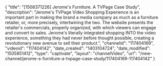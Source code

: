 {
    "title": "[1508371226] Jerome's Furniture. A TVPage Case Study",
    "description": "Jerome's TVPage Video Shopping Experience is an important part in making the brand a media company as much as a furniture retailer, or, more precisely, intertwining the two. The website presents the retailer's commercials, properly organized, with which viewers can engage and convert to sales. Jerome's literally integrated shopping INTO the video experience, something they had never before thought possible, creating a revolutionary new avenue to sell their product.",
    "channelid": "117404169",
    "videoid": "117404142",
    "date_created": "1403104724",
    "date_modified": "1505851412",
    "type": "captivate",
    "layout": "channelVideo",
    "url": "\/new-channel\/jerome-s-furniture-a-tvpage-case-study\/117404169-117404142"
}